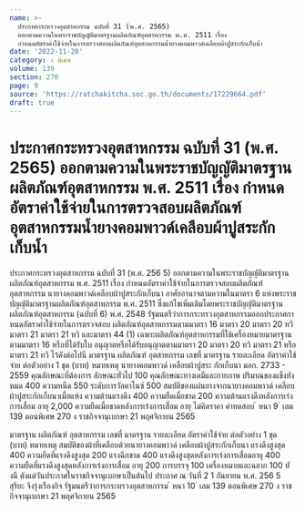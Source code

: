 ```yaml
---
name: >-
  ประกาศกระทรวงอุตสาหกรรม ฉบับที่ 31 (พ.ศ. 2565)
  ออกตามความในพระราชบัญญัติมาตรฐานผลิตภัณฑ์อุตสาหกรรม พ.ศ. 2511 เรื่อง
  กำหนดอัตราค่าใช้จ่ายในการตรวจสอบผลิตภัณฑ์อุตสาหกรรมน้ำยางคอมพาวด์เคลือบผ้าปูสระกักเก็บน้ำ
date: '2022-11-20'
category: ง พิเศษ
volume: 139
section: 270
page: 9
source: 'https://ratchakitcha.soc.go.th/documents/17229664.pdf'
draft: true
---
```


# ประกาศกระทรวงอุตสาหกรรม ฉบับที่ 31 (พ.ศ. 2565) ออกตามความในพระราชบัญญัติมาตรฐานผลิตภัณฑ์อุตสาหกรรม พ.ศ. 2511 เรื่อง กำหนดอัตราค่าใช้จ่ายในการตรวจสอบผลิตภัณฑ์อุตสาหกรรมน้ำยางคอมพาวด์เคลือบผ้าปูสระกักเก็บน้ำ

ประกาศกระทรวงอุตสาหกรรม ฉบับที่ 31 (พ.ศ. 256 5) ออกตามความในพระราชบัญญัติมาตรฐานผลิตภัณฑ์อุตสาหกรรม พ.ศ. 2511 เรื่อง กำหนดอัตราค่าใช้จ่ายในการตรวจสอบผลิตภัณฑ์อุตสาหกรรม นายางคอมพาวด์เคลือบผ้าปูสระกักเก็บนา อาศัยอานาจตามความในมาตรา 6 แห่งพระราชบัญญัติมาตรฐานผลิตภัณฑ์อุตสาหกรรม พ.ศ. 2511 ซึ่งแก้ไขเพิ่มเติมโดยพระราชบัญญัติมาตรฐานผลิตภัณฑ์อุตสาหกรรม (ฉบับที่ 6) พ.ศ. 2548 รัฐมนตรีว่าการกระทรวงอุตสาหกรรมออกประกาศกาหนดอัตราค่าใช้จ่ายในการตรวจสอบ ผลิตภัณฑ์อุตสาหกรรมตามมาตรา 16 มาตรา 20 มาตรา 20 ทวิ มาตรา 21 มาตรา 21 ทวิ และมาตรา 44 (1) เฉพาะผลิตภัณฑ์อุตสาหกรรมที่ใช้เครื่องหมายมาตรฐานตามมาตรา 16 หรือที่ได้รับใบ อนุญาตหรือได้รับอนุญาตตามมาตรา 20 มาตรา 20 ทวิ มาตรา 21 หรือมาตรา 21 ทวิ ไว้ดังต่อไปนี มาตรฐาน ผลิตภัณฑ์ อุตสาหกรรม เลขที่ มาตรฐาน รายละเอียด อัตราค่าใช้จ่าย ต่อตัวอย่าง 1 ชุด (บาท) หมายเหตุ นายางคอมพาวด์ เคลือบผ้าปูสระ กักเก็บนา มอก. 2733 - 2559 คุณลักษณะที่ต้องการ ลักษณะทั่วไป 100 คุณลักษณะทางเคมีและกายภาพ ปริมาณของแข็งทังหมด 400 ความหนืด 550 ระดับการวัลคาไนซ์ 500 สมบัติของแผ่นยางจากนายางคอมพาวด์ เคลือบผ้าปูสระกักเก็บนาเมื่อแห้ง ความต้านแรงดึง 400 ความยืดเมื่อขาด 200 ความต้านแรงดึงหลังการเร่งการเสื่อม อายุ 2,000 ความยืดเมื่อขาดหลังการเร่งการเสื่อม อายุ ไม่คิดราคา ค่าทดสอบ ้ หนา 9 ่ เลม 139 ตอนพิเศษ 270 ง ราชกิจจานุเบกษา 21 พฤศจิกายน 2565

มาตรฐาน ผลิตภัณฑ์ อุตสาหกรรม เลขที่ มาตรฐาน รายละเอียด อัตราค่าใช้จ่าย ต่อตัวอย่าง 1 ชุด (บาท) หมายเหตุ สมบัติของผ้าที่เคลือบด้วยนายางคอมพาวด์ เคลือบผ้าปูสระกักเก็บนา แรงดึงสูงสุด 400 ความยืดที่แรงดึงสูงสุด 200 แรงฉีกขาด 400 แรงดึงสูงสุดหลังการเร่งการเสื่อมอายุ 400 ความยืดที่แรงดึงสูงสุดหลังการเร่งการเสื่อม อายุ 200 การบรรจุ 100 เครื่องหมายและฉลาก 100 ทั งนี ตังแต่วันประกาศในราชกิจจานุเบกษาเป็นต้นไป ประกาศ ณ วันที่ 2 1 กันยายน พ.ศ. 256 5 สุริยะ จึงรุ่งเรืองกิจ รัฐมนตรีว่าการกระทรวงอุตสาหกรรม ้ หนา 10 ่ เลม 139 ตอนพิเศษ 270 ง ราชกิจจานุเบกษา 21 พฤศจิกายน 2565
